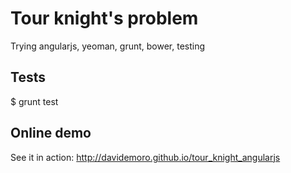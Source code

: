 Tour knight's problem
=====================

Trying angularjs, yeoman, grunt, bower, testing

Tests
-----

$ grunt test

Online demo
-----------

See it in action: http://davidemoro.github.io/tour_knight_angularjs
